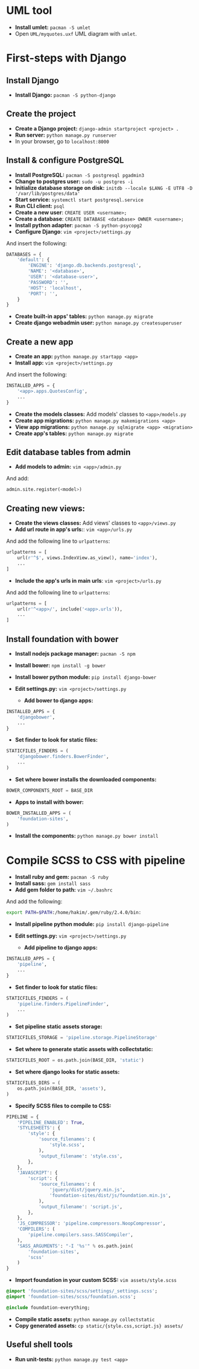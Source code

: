 # UML tool
- **Install umlet:** `pacman -S umlet`
- Open `UML/myquotes.uxf` UML diagram with `umlet`.

# First-steps with Django

## Install Django
- **Install Django:** `pacman -S python-django`

## Create the project
- **Create a Django project:** `django-admin startproject <project> .`
- **Run server:** `python manage.py runserver`
- In your browser, go to `localhost:8000`

## Install & configure PostgreSQL
- **Install PostgreSQL:** `pacman -S postgresql pgadmin3`
- **Change to postgres user:** `sudo -u postgres -i`
- **Initialize database storage on disk:** `initdb --locale $LANG -E UTF8 -D '/var/lib/postgres/data'`
- **Start service:** `systemctl start postgresql.service`
- **Run CLI client:** `psql`
- **Create a new user**: `CREATE USER <username>;`
- **Create a database**: `CREATE DATABASE <database> OWNER <username>;`
- **Install python adapter**: `pacman -S python-psycopg2`
- **Configure Django**: `vim <project>/settings.py`

And insert the following:
```python
DATABASES = {
    'default': {
        'ENGINE': 'django.db.backends.postgresql',
        'NAME': '<database>',
        'USER': '<database-user>',
        'PASSWORD': '',
        'HOST': 'localhost',
        'PORT': '',
    }
}
```
- **Create built-in apps' tables:** `python manage.py migrate`
- **Create django webadmin user:** `python manage.py createsuperuser`

## Create a new app
- **Create an app:** `python manage.py startapp <app>`
- **Install app:** `vim <project>/settings.py`

And insert the following:
```python
INSTALLED_APPS = {
    '<app>.apps.QuotesConfig',
    ...
}
```
- **Create the models classes:** Add models' classes to `<app>/models.py`
- **Create app migrations:** `python manage.py makemigrations <app>`
- **View app migrations:** `python manage.py sqlmigrate <app> <migration>`
- **Create app's tables:** `python manage.py migrate`

## Edit database tables from admin
- **Add models to admin:** `vim <app>/admin.py`

And add:
```python
admin.site.register(<model>)
```

## Creating new views:
- **Create the views classes:** Add views' classes to `<app>/views.py`
- **Add url route in app's urls:**: `vim <app>/urls.py`

And add the following line to `urlpatterns`:
```python
urlpatterns = [
    url(r'^$', views.IndexView.as_view(), name='index'),
    ...
]
```
- **Include the app's urls in main urls**: `vim <project>/urls.py`

And add the following line to `urlpatterns`:
```python
urlpatterns = [
    url(r'^<app>/', include('<app>.urls')),
    ...
]
```

## Install foundation with bower
- **Install nodejs package manager:** `pacman -S npm`
- **Install bower:** `npm install -g bower`
- **Install bower python module:** `pip install django-bower`
- **Edit settings.py:** `vim <project>/settings.py`

  - **Add bower to django apps:**

```python
INSTALLED_APPS = {
    'djangobower',
    ...
}
```

  - **Set finder to look for static files:**

```python
STATICFILES_FINDERS = (
    'djangobower.finders.BowerFinder',
    ...
)
```

  - **Set where bower installs the downloaded components:**

```python
BOWER_COMPONENTS_ROOT = BASE_DIR
```

  - **Apps to install with bower:**

```python
BOWER_INSTALLED_APPS = (
    'foundation-sites',
)
```

- **Install the components:** `python manage.py bower install`

# Compile SCSS to CSS with pipeline
- **Install ruby and gem:** `pacman -S ruby`
- **Install sass:** `gem install sass`
- **Add gem folder to path:** `vim ~/.bashrc`

And add the following:
```sh
export PATH=$PATH:/home/hakim/.gem/ruby/2.4.0/bin:
```

- **Install pipeline python module:** `pip install django-pipeline`
- **Edit settings.py:** `vim <project>/settings.py`

  - **Add pipeline to django apps:**

```python
INSTALLED_APPS = {
    'pipeline',
    ...
}
```

  - **Set finder to look for static files:**

```python
STATICFILES_FINDERS = (
    'pipeline.finders.PipelineFinder',
    ...
)
```

  - **Set pipeline static assets storage:**

```python
STATICFILES_STORAGE = 'pipeline.storage.PipelineStorage'
```

  - **Set where to generate static assets with collectstatic:**

```python
STATICFILES_ROOT = os.path.join(BASE_DIR, 'static')
```

  - **Set where django looks for static assets:**

```python
STATICFILES_DIRS = (
    os.path.join(BASE_DIR, 'assets'),
)
```

  - **Specify SCSS files to compile to CSS:**

```python
PIPELINE = {
    'PIPELINE_ENABLED': True,
    'STYLESHEETS': {
        'style': {
            'source_filenames': (
                'style.scss',
            ),
            'output_filename': 'style.css',
        },
    },
    'JAVASCRIPT': {
        'script': {
            'source_filenames': (
                'jquery/dist/jquery.min.js',
                'foundation-sites/dist/js/foundation.min.js',
            ),
            'output_filename': 'script.js',
        },
    },
    'JS_COMPRESSOR': 'pipeline.compressors.NoopCompressor',
    'COMPILERS': (
        'pipeline.compilers.sass.SASSCompiler',
    ),
    'SASS_ARGUMENTS': "-I '%s'" % os.path.join(
        'foundation-sites',
        'scss'
    )
}
```

  - **Import foundation in your custom SCSS:** `vim assets/style.scss`

```sass
@import 'foundation-sites/scss/settings/_settings.scss';
@import 'foundation-sites/scss/foundation.scss';

@include foundation-everything;
```

 - **Compile static assets:** `python manage.py collectstatic`
 - **Copy generated assets:** `cp static/{style.css,script.js} assets/`

## Useful shell tools
- **Run unit-tests:** `python manage.py test <app>`
